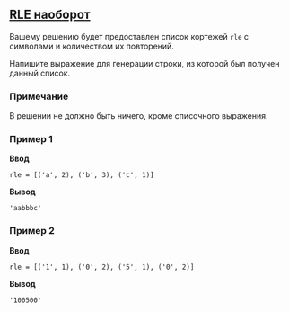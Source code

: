 ## [RLE наоборот](../../../solutions/3.3/33_j.py)

Вашему решению будет предоставлен список кортежей `rle` с символами и количеством их повторений.

Напишите выражение для генерации строки, из которой был получен данный список.

### Примечание

В решении не должно быть ничего, кроме списочного выражения.

### Пример 1

**Ввод**
```plaintext
rle = [('a', 2), ('b', 3), ('c', 1)]
```

**Вывод**
```plaintext
'aabbbc'
```

### Пример 2

**Ввод**
```plaintext
rle = [('1', 1), ('0', 2), ('5', 1), ('0', 2)]
```

**Вывод**
```plaintext
'100500'
```